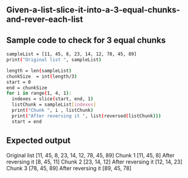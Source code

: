 ## Given-a-list-slice-it-into-a-3-equal-chunks-and-rever-each-list
## Sample code to check for 3 equal chunks
```sh
sampleList = [11, 45, 8, 23, 14, 12, 78, 45, 89]
print("Original list ", sampleList)

length = len(sampleList)
chunkSize  = int(length/3)
start = 0
end = chunkSize
for i in range(1, 4, 1):
  indexes = slice(start, end, 1)
  listChunk = sampleList[indexes]
  print("Chunk ", i , listChunk)
  print("After reversing it ", list(reversed(listChunk)))
  start = end
 ```
 ## Expected output
 Original list  [11, 45, 8, 23, 14, 12, 78, 45, 89]
Chunk  1 [11, 45, 8]
After reversing it  [8, 45, 11]
Chunk  2 [23, 14, 12]
After reversing it  [12, 14, 23]
Chunk  3 [78, 45, 89]
After reversing it  [89, 45, 78]
